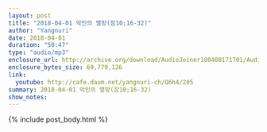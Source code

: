 ```yaml
---
layout: post
title: "2018-04-01 악인의 멸망(잠10;16-32)"
author: "Yangnuri"
date: 2018-04-01
duration: "50:47"
type: "audio/mp3"
enclosure_url: http://archive.org/download/AudioJoiner180408171701/AudioJoiner180408171701.mp3
enclosure_bytes_size: 69,779,126
link:
  youtube: http://cafe.daum.net/yangnuri-ch/Q6h4/205
summary: 2018-04-01 악인의 멸망(잠10;16-32)
show_notes:
---
```


{% include post_body.html %}
